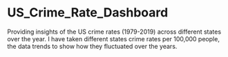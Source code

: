 # US_Crime_Rate_Dashboard
Providing insights of the US crime rates (1979-2019) across different states over the year. I have taken different states crime rates per 100,000 people, the data trends to show how they fluctuated over the years.

